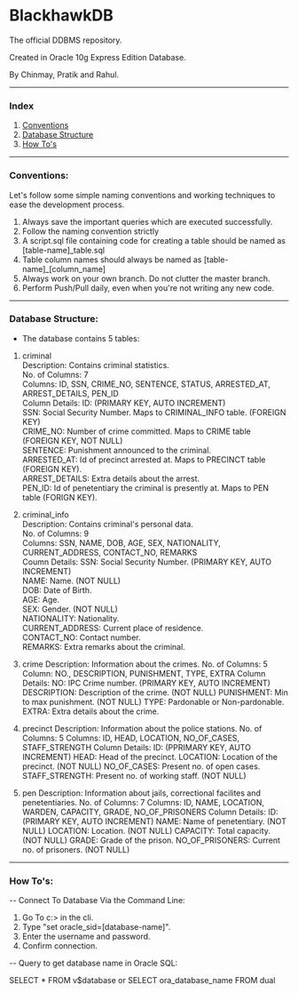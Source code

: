 # BlackhawkDB
The official DDBMS repository.

Created in Oracle 10g Express Edition Database.

By Chinmay, Pratik and Rahul.

------------------------------

<h3>Index</h3>

<ol>
<li><a href="#conventions">Conventions</a></li>
<li><a href="#structure">Database Structure</a></li>
<li><a href="#howto">How To's</a></li>
</ol>

------------------------------

<div id="conventions"></div>
<h3>Conventions:</h3>

Let's follow some simple naming conventions and working techniques to ease the development process.
<ol>
<li>Always save the important queries which are executed successfully.</li>

<li>Follow the naming convention strictly 
  <li>A script.sql file containing code for creating a table should be named as [table-name]_table.sql</li>
  <li>Table column names should always be named as [table-name]_[column_name]</li>
</li>

<li>Always work on your own branch. Do not clutter the master branch.</li>

<li>Perform Push/Pull daily, even when you're not writing any new code.</li>
</ol>

------------------------------

<div id="structure"></div>
<h3>Database Structure:</h3>

- The database contains 5 tables:

1.	criminal<br>
		Description:		Contains criminal statistics.<br> 
		No. of Columns:		7<br>
		Columns:			ID, SSN, CRIME_NO, SENTENCE, STATUS, ARRESTED_AT, ARREST_DETAILS, PEN_ID<br>
		Column Details:		ID: 			(PRIMARY KEY, AUTO INCREMENT)<br>
							SSN:			Social Security Number. Maps to CRIMINAL_INFO table. (FOREIGN KEY)<br>
							CRIME_NO:		Number of crime committed. Maps to CRIME table (FOREIGN KEY, NOT NULL)<br>
							SENTENCE:		Punishment announced to the criminal.<br>
							ARRESTED_AT:	Id of precinct arrested at. Maps to PRECINCT table (FOREIGN KEY).<br>
							ARREST_DETAILS:	Extra details about the arrest.<br>
							PEN_ID:			Id of penetentiary the criminal is presently at. Maps to PEN table (FORIGN KEY).	 			

2.	criminal_info<br>
		Description:		Contains criminal's personal data.<br>
		No. of Columns:		9<br>
		Columns:			SSN, NAME, DOB, AGE, SEX, NATIONALITY, CURRENT_ADDRESS, CONTACT_NO, REMARKS<br>
		Coumn Details:		SSN:				Social Security Number. (PRIMARY KEY, AUTO INCREMENT)<br> 
							NAME:				Name. (NOT NULL)<br>
							DOB:				Date of Birth.<br>
							AGE:				Age.<br>
							SEX:				Gender. (NOT NULL)<br>
							NATIONALITY:		Nationality.<br>
							CURRENT_ADDRESS:	Current place of residence.<br>
							CONTACT_NO:			Contact number.<br>
							REMARKS:			Extra remarks about the criminal.<br>

3.	crime
		Description:		Information about the crimes.
		No. of Columns:		5
		Column:				NO., DESCRIPTION, PUNISHMENT, TYPE, EXTRA
		Column Details:		NO:				IPC Crime number. (PRIMARY KEY, AUTO INCREMENT)
							DESCRIPTION:	Description of the crime. (NOT NULL)
							PUNISHMENT:		Min to max punishment. (NOT NULL)
							TYPE:			Pardonable or Non-pardonable.		
							EXTRA:			Extra details about the crime.

4.	precinct
		Description:		Information about the police stations.
		No. of Columns:		5
		Columns:			ID, HEAD, LOCATION, NO_OF_CASES, STAFF_STRENGTH
		Column Details:		ID:				(PPRIMARY KEY, AUTO INCREMENT)
							HEAD:			Head of the precinct.
							LOCATION:		Location of the precinct. (NOT NULL)
							NO_OF_CASES:	Present no. of open cases.
							STAFF_STRENGTH:	Present no. of working staff. (NOT NULL)

5.	pen
		Description:		Information about jails, correctional facilites and penetentiaries.
		No. of Columns:		7
		Columns:			ID, NAME, LOCATION, WARDEN, CAPACITY, GRADE, NO_OF_PRISONERS
		Column Details:		ID:					(PRIMARY KEY, AUTO INCREMENT)
							NAME:				Name of penetentiary. (NOT NULL)
							LOCATION:			Location. (NOT NULL)
							CAPACITY:			Total capacity. (NOT NULL)
							GRADE:				Grade of the prison.
							NO_OF_PRISONERS:	Current no. of prisoners. (NOT NULL)			


------------------------------

<div id="howto"></div>
<h3>How To's:</h3>

-- Connect To Database Via the Command Line:

1.	Go To c:\> in the cli.
2.	Type "set oracle_sid=[database-name]".
3.	Enter the username and password.
4.	Confirm connection.

-- Query to get database name in Oracle SQL:

SELECT * FROM v$database
or
SELECT ora_database_name FROM dual

